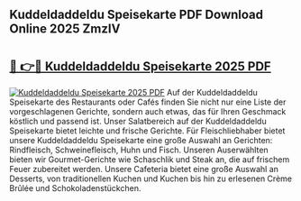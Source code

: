 ## Kuddeldaddeldu Speisekarte PDF Download Online 2025 ZmzIV

# <h2><a href="http://gcbo7p.nevu.top/?p=Kuddeldaddeldu+Speisekarte">🔗 👉🔴 Kuddeldaddeldu Speisekarte 2025 PDF</a></h2>

[![Kuddeldaddeldu Speisekarte 2025 PDF](https://i.imgur.com/dBaPXMq.png)](http://gcbo7p.nevu.top/?p=Kuddeldaddeldu+Speisekarte)
Auf der Kuddeldaddeldu Speisekarte des Restaurants oder Cafés finden Sie nicht nur eine Liste der vorgeschlagenen Gerichte, sondern auch etwas, das für Ihren Geschmack köstlich und passend ist. Unser Salatbereich auf der Kuddeldaddeldu Speisekarte bietet leichte und frische Gerichte. Für Fleischliebhaber bietet unsere Kuddeldaddeldu Speisekarte eine große Auswahl an Gerichten: Rindfleisch, Schweinefleisch, Huhn und Fisch. Unseren Auserwählten bieten wir Gourmet-Gerichte wie Schaschlik und Steak an, die auf frischem Feuer zubereitet werden. Unsere Cafeteria bietet eine große Auswahl an Desserts, von traditionellen Kuchen und Kuchen bis hin zu erlesenen Crème Brûlée und Schokoladenstückchen.
